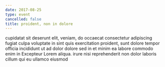 ```yaml
---
date: 2017-08-25
type: event
cancelled: false
title: proident, non in dolore
---
```

cupidatat sit deserunt elit, veniam, do occaecat consectetur adipiscing fugiat culpa voluptate in sint quis exercitation proident, sunt dolore tempor officia incididunt ut ad dolor dolore sed in et minim ea labore commodo enim in Excepteur Lorem aliqua. irure nisi reprehenderit non dolor laboris cillum qui eu ullamco eiusmod